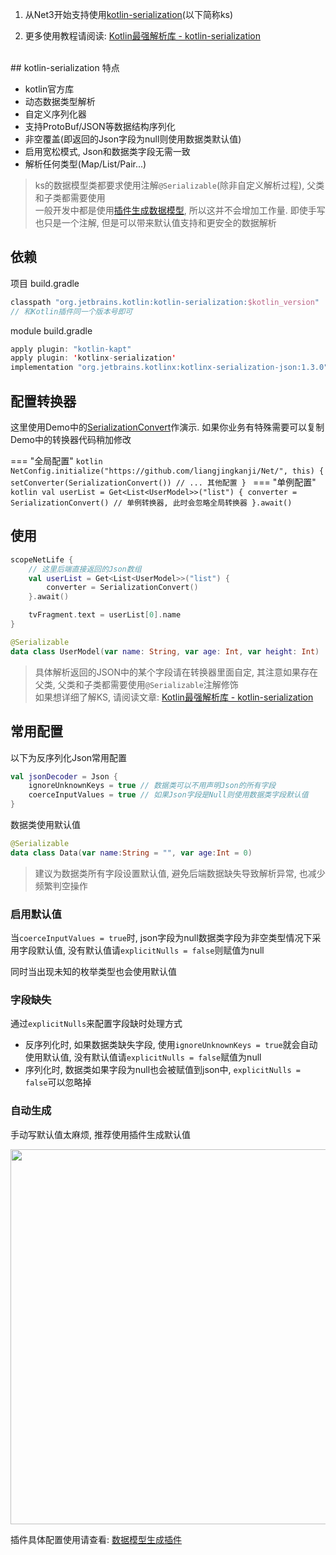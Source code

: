 1. 从Net3开始支持使用[kotlin-serialization](https://github.com/Kotlin/kotlinx.serialization)(以下简称ks)

1. 更多使用教程请阅读: [Kotlin最强解析库 - kotlin-serialization](https://juejin.cn/post/6963676982651387935)

<br>
## kotlin-serialization 特点

- kotlin官方库
- 动态数据类型解析
- 自定义序列化器
- 支持ProtoBuf/JSON等数据结构序列化
- 非空覆盖(即返回的Json字段为null则使用数据类默认值)
- 启用宽松模式, Json和数据类字段无需一致
- 解析任何类型(Map/List/Pair...)

> ks的数据模型类都要求使用注解`@Serializable`(除非自定义解析过程), 父类和子类都需要使用 <br>
> 一般开发中都是使用[插件生成数据模型](model-generate.md), 所以这并不会增加工作量. 即使手写也只是一个注解, 但是可以带来默认值支持和更安全的数据解析

## 依赖


项目 build.gradle


```kotlin
classpath "org.jetbrains.kotlin:kotlin-serialization:$kotlin_version"
// 和Kotlin插件同一个版本号即可
```

module build.gradle

```kotlin
apply plugin: "kotlin-kapt"
apply plugin: 'kotlinx-serialization'
implementation "org.jetbrains.kotlinx:kotlinx-serialization-json:1.3.0"
```

## 配置转换器

这里使用Demo中的[SerializationConvert](https://github.com/liangjingkanji/Net/blob/master/sample/src/main/java/com/drake/net/sample/converter/SerializationConverter.kt)作演示.
如果你业务有特殊需要可以复制Demo中的转换器代码稍加修改

=== "全局配置"
    ```kotlin
    NetConfig.initialize("https://github.com/liangjingkanji/Net/", this) {
        setConverter(SerializationConvert())
        // ... 其他配置
    }
    ```
=== "单例配置"
    ```kotlin
    val userList = Get<List<UserModel>>("list") {
        converter = SerializationConvert() // 单例转换器, 此时会忽略全局转换器
    }.await()
    ```

## 使用

```kotlin
scopeNetLife {
    // 这里后端直接返回的Json数组
    val userList = Get<List<UserModel>>("list") {
        converter = SerializationConvert()
    }.await()

    tvFragment.text = userList[0].name
}
```

```kotlin
@Serializable
data class UserModel(var name: String, var age: Int, var height: Int)
```

> 具体解析返回的JSON中的某个字段请在转换器里面自定, 其注意如果存在父类, 父类和子类都需要使用`@Serializable`注解修饰 <br>
如果想详细了解KS, 请阅读文章: [Kotlin最强解析库 - kotlin-serialization](https://juejin.cn/post/6963676982651387935)

## 常用配置

以下为反序列化Json常用配置

```kotlin
val jsonDecoder = Json {
    ignoreUnknownKeys = true // 数据类可以不用声明Json的所有字段
    coerceInputValues = true // 如果Json字段是Null则使用数据类字段默认值
}
```

数据类使用默认值
```kotlin
@Serializable
data class Data(var name:String = "", var age:Int = 0)
```
> 建议为数据类所有字段设置默认值, 避免后端数据缺失导致解析异常, 也减少频繁判空操作

### 启用默认值

当`coerceInputValues = true`时, json字段为null数据类字段为非空类型情况下采用字段默认值, 没有默认值请`explicitNulls = false`则赋值为null

同时当出现未知的枚举类型也会使用默认值



### 字段缺失

通过`explicitNulls`来配置字段缺时处理方式

- 反序列化时, 如果数据类缺失字段, 使用`ignoreUnknownKeys = true`就会自动使用默认值, 没有默认值请`explicitNulls = false`赋值为null
- 序列化时, 数据类如果字段为null也会被赋值到json中, `explicitNulls = false`可以忽略掉


### 自动生成

手动写默认值太麻烦, 推荐使用插件生成默认值

<img src="https://i.loli.net/2021/11/19/YahlbxO9dWf1PN5.png" width="600"/>

插件具体配置使用请查看: [数据模型生成插件](model-generate.md)

